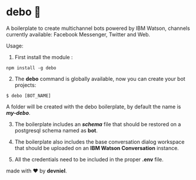 # **debo** 🤖

A boilerplate to create multichannel bots powered by IBM Watson, channels currently available: Facebook Messenger, Twitter and Web.

Usage:

1. First install the module :

````
npm install -g debo
````

2. The **debo** command is globally available, now you can create your bot projects:

````
$ debo [BOT_NAME]
````

A folder will be created with the debo boilerplate, by default the name is ***my-debo***.

3. The boilerplate includes an ***schema*** file that should be restored on a postgresql schema named as **bot**.

4. The boilerplate also includes the base conversation dialog workspace that should be uploaded on an **IBM Watson Conversation** instance.

5. All the credentials need to be included in the proper **.env** file.

made with ♥︎  by **devniel**.